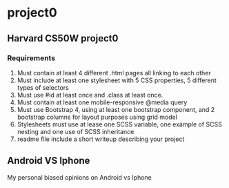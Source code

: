 # project0
<h2>Harvard CS50W project0</h2>
<h3>Requirements</h3>
<ol>
<li> Must contain at least 4 different .html pages all linking to each other</li>
<li> Must include at least one stylesheet with 5 CSS properties, 5 different types of selectors</li>
<li> Must use #id at least once and .class at least once.</li>
<li> Must contain at least one mobile-responsive @media query</li>
<li> Must use Bootstrap 4, using at least one bootstrap component, and 2 bootstrap columns for layout purposes using grid model</li>
<li> Stylesheets must use at lease one SCSS variable, one example of SCSS nesting and one use of SCSS inheritance</li>
<li> readme file include a short writeup describing your project</li>
</ol>

<h2>Android VS Iphone</h2>
<p>My personal biased opinions on Android vs Iphone</p>

